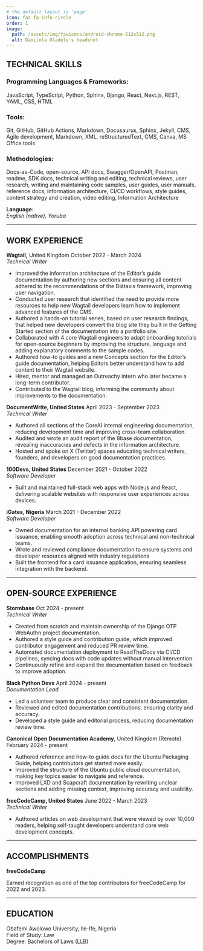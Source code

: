 ```yaml
---
# the default layout is 'page'
icon: fas fa-info-circle
order: 1
image:
  path: /assets/img/favicons/android-chrome-512x512.png
  alt: Damilola Oladele's headshot
---
```


## **TECHNICAL SKILLS**								

### **Programming Languages & Frameworks:**

JavaScript, TypeScript, Python, Sphinx, Django, React, Next.js, REST,  YAML, CSS, HTML

### **Tools:**

Git, GitHub, GitHub Actions, Markdown, Docusaurus, Sphinx, Jekyll, CMS, Agile development, Markdown, XML, reStructuredText, CMS, Canva, MS Office tools

### **Methodologies:**

Docs-as-Code, open-source, API docs, Swagger/OpenAPI, Postman, readme, SDK docs, technical writing and editing, technical reviews, user research, writing and maintaining code samples, user guides, user manuals, reference docs, information architecture, CI/CD workflows, style guides, content strategy and creation, video editing, Information Architecture

**Language:**   
*English (native), Yoruba*

---
## **WORK EXPERIENCE** 									  

**Wagtail,** United Kingdom				                                                          October 2022 \- March 2024  
*Technical Writer*

* Improved the information architecture of the Editor’s guide documentation by authoring new sections and ensuring all content adhered to the recommendations of the Diátaxis framework, improving user navigation.
* Conducted user research that identified the need to provide more resources to help new Wagtail developers learn how to implement advanced features of the CMS.
* Authored a hands-on tutorial series, based on user research findings, that helped new developers convert the blog site they built in the Getting Started section of the documentation into a portfolio site. 
* Collaborated with 4 core Wagtail engineers to adapt onboarding tutorials for open-source beginners by improving the structure, language and adding explanatory comments to the sample codes.
* Authored how-to guides and a new Concepts section for the Editor’s guide documentation, helping Editors better understand how to add content to their Wagtail website.
* Hired, mentor and managed an Outreachy intern who later became a long-term contributor.
* Contributed to the Wagtail blog, informing the community about improvements to the documentation.


**DocumentWrite, United States**						                              April 2023 \- September 2023  
*Technical Writer*

* Authored all sections of the CoreAI internal engineering documentation, reducing development time and improving cross-team collaboration.
* Audited and wrote an audit report of the 8base documentation, revealing inaccuracies and defects in the information architecture.
* Hosted and spoke on X (Twitter) spaces educating technical writers, founders, and developers on good documentation practices.

**100Devs, United States**						                                         December 2021 \- October 2022  
*Software Developer*

* Built and maintained full-stack web apps with Node.js and React, delivering scalable websites with responsive user experiences across devices.

**iGates, Nigeria**						                March 2021 \- December 2022  
*Software Developer*

* Owned documentation for an internal banking API powering card issuance, enabling smooth adoption across technical and non-technical teams.
* Wrote and reviewed compliance documentation to ensure systems and developer resources aligned with industry regulations
* Built the frontend for a card issuance application, ensuring seamless integration with the backend.

---
## **OPEN-SOURCE EXPERIENCE**

**Stormbase**   	     	                                                                                               Oct 2024 \- present   
*Technical Writer*		

* Created from scratch and maintain ownership of the Django OTP WebAuthn project documentation.
* Authored a style guide and contribution guide, which improved contributor engagement and reduced PR review time.
* Automated documentation deployment to ReadTheDocs via CI/CD pipelines, syncing docs with code updates without manual intervention.
* Continuously refine and expand the documentation based on feedback to improve adoption.

**Black Python Devs**       	     	                                                                                                    April 2024 \- present   
*Documentation Lead*

* Led a volunteer team to produce clear and consistent documentation.
* Reviewed and edited documentation contributions, ensuring clarity and accuracy.
* Developed a style guide and editorial process, reducing documentation review time.

**Canonical Open Documentation Academy**, United Kingdom (Remote)    	     	                                                                             February 2024 \- present   

* Authored reference and how-to guide docs for the Ubuntu Packaging Guide, helping contributors get started more easily.
* Improved the structure of the Ubuntu public cloud documentation, making key topics easier to navigate and reference.
* Improved LXD and Scapcraft documentation by rewriting unclear sections and adding missing context,  improving accuracy and usability.

**freeCodeCamp, United States**						                                       June 2022 \- March 2023  
*Technical Writer*

* Authored articles on web development that were viewed by over 10,000 readers, helping self-taught developers understand core web development concepts.

---
## **ACCOMPLISHMENTS**

**freeCodeCamp**

Earned recognition as one of the top contributors for freeCodeCamp for 2022 and 2023.

---
## **EDUCATION**						  
Obafemi Awolowo University, Ile-Ife, Nigeria  
Field of Study: Law  
Degree: Bachelors of Laws (LLB)
